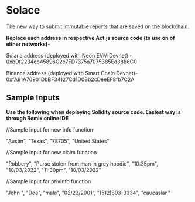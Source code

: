 # Solace
The new way to submit immutable reports that are saved on the blockchain. 


**Replace each address in respective Act.js source code (to use on of either networks)-**

Solana address (deployed with Neon EVM Devnet) - 0xbDf2234cb45896C2c7FD7375a7075385Ed3886C0

Binance address (deployed with Smart Chain Devnet)- 0xfA91A70901DbBF34127Cd1D0Bb2cDeeEF8fb7C2A

## Sample Inputs
**Use the following when deploying Solidity source code. Easiest way is through Remix online IDE**

//Sample input for new info function

"Austin", "Texas", "78705", "United States"

//Sample input for new claim function

"Robbery", "Purse stolen from man in grey hoodie", "10:35pm", "10/03/2022", "11:30pm", "10/03/2022"

//Sample input for privInfo function

  "John ", "Doe", "male", "02/23/2001", "(512)893-3334", "caucasian"
